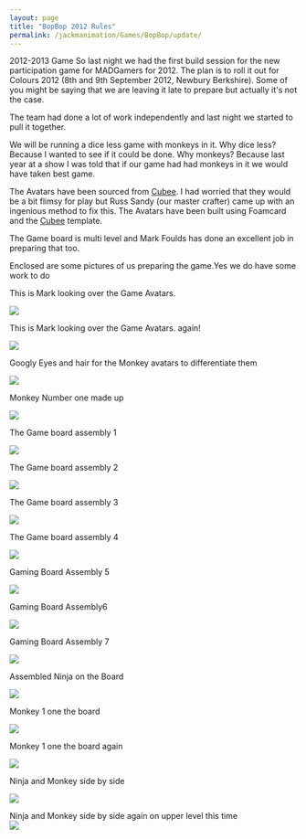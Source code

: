 ```yaml
---
layout: page
title: "BopBop 2012 Rules"
permalink: /jackmanimation/Games/BopBop/update/
---
```

2012-2013 Game So last night we had the first build session for the new participation game for MADGamers for 2012. The plan is to roll it out for Colours 2012 (8th and 9th September 2012, Newbury Berkshire). Some of you might be saying that we are leaving it late to prepare but actually it's not the case.  
  
The team had done a lot of work independently and last night we started to pull it together.  
  
We will be running a dice less game with monkeys in it. Why dice less? Because I wanted to see if it could be done. Why monkeys? Because last year at a show I was told that if our game had had monkeys in it we would have taken best game.  
  
The Avatars have been sourced from [Cubee](http://www.cubeecraft.com/). I had worried that they would be a bit flimsy for play but Russ Sandy (our master crafter) came up with an ingenious method to fix this. The Avatars have been built using Foamcard and the [Cubee](http://www.cubeecraft.com/) template.  
  
The Game board is multi level and Mark Foulds has done an excellent job in preparing that too.  
  
Enclosed are some pictures of us preparing the game.Yes we do have some work to do  
  
This is Mark looking over the Game Avatars.  
  
[![](http://img155.imageshack.us/img155/4139/20120822204042.jpg)](http://imageshack.us/photo/my-images/155/20120822204042.jpg/)  
  
This is Mark looking over the Game Avatars. again!  
  
[![](http://img31.imageshack.us/img31/9207/20120822204047.jpg)](http://imageshack.us/photo/my-images/31/20120822204047.jpg/)  
  
Googly Eyes and hair for the Monkey avatars to differentiate them  
  
[![](http://img19.imageshack.us/img19/9453/20120822204051.jpg)](http://imageshack.us/photo/my-images/19/20120822204051.jpg/)  
  
Monkey Number one made up  
  
  
  
[![](http://img255.imageshack.us/img255/6223/20120822222257.jpg)](http://imageshack.us/photo/my-images/255/20120822222257.jpg/)  
  
The Game board assembly 1  
  
[![](http://img24.imageshack.us/img24/4089/20120822232130.jpg)](http://imageshack.us/photo/my-images/24/20120822232130.jpg/)  
  
The Game board assembly 2  
  
[![](http://img585.imageshack.us/img585/3292/20120822232200.jpg)](http://imageshack.us/photo/my-images/585/20120822232200.jpg/)  
  
The Game board assembly 3  
  
[![](http://img857.imageshack.us/img857/2594/20120822232237.jpg)](http://imageshack.us/photo/my-images/857/20120822232237.jpg/)  
  
The Game board assembly 4  
  
[![](http://img812.imageshack.us/img812/4882/20120822232305.jpg)](http://imageshack.us/photo/my-images/812/20120822232305.jpg/)  
  
Gaming Board Assembly 5  
  
[![](http://img51.imageshack.us/img51/4141/20120822232313.jpg)](http://imageshack.us/photo/my-images/51/20120822232313.jpg/)  
  
Gaming Board Assembly6  
  
[![](http://img109.imageshack.us/img109/8206/20120822232335.jpg)](http://imageshack.us/photo/my-images/109/20120822232335.jpg/)  
  
Gaming Board Assembly 7  
  
[![](http://img222.imageshack.us/img222/488/20120822232437.jpg)](http://imageshack.us/photo/my-images/222/20120822232437.jpg/)  
  
Assembled Ninja on the Board  
  
[![](http://img833.imageshack.us/img833/6625/20120822232450.jpg)](http://imageshack.us/photo/my-images/833/20120822232450.jpg/)  
  
Monkey 1 one the board  
  
[![](http://img694.imageshack.us/img694/2297/20120822232506.jpg)](http://imageshack.us/photo/my-images/694/20120822232506.jpg/)  
  
Monkey 1 one the board again  
  
[![](http://img255.imageshack.us/img255/2990/20120822232513.jpg)](http://imageshack.us/photo/my-images/255/20120822232513.jpg/)  
  
Ninja and Monkey side by side  
  
[![](http://img94.imageshack.us/img94/3107/20120822232526.jpg)](http://imageshack.us/photo/my-images/94/20120822232526.jpg/)  
  
Ninja and Monkey side by side again on upper level this time  
[![](http://img715.imageshack.us/img715/3355/20120822232539.jpg)](http://imageshack.us/photo/my-images/715/20120822232539.jpg/)